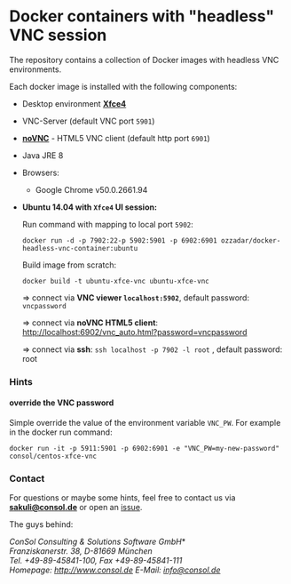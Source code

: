 # Docker containers with "headless" VNC session
The repository contains a collection of Docker images with headless VNC environments.

Each docker image is installed with the following components:

* Desktop environment [**Xfce4**](http://www.xfce.org)
* VNC-Server (default VNC port `5901`)
* [**noVNC**](https://github.com/kanaka/noVNC) - HTML5 VNC client (default http port `6901`)
* Java JRE 8
* Browsers:
  * Google Chrome v50.0.2661.94 

* __Ubuntu 14.04 with `Xfce4` UI session:__

  Run command with mapping to local port `5902`:

      docker run -d -p 7902:22-p 5902:5901 -p 6902:6901 ozzadar/docker-headless-vnc-container:ubuntu

  Build image from scratch:

      docker build -t ubuntu-xfce-vnc ubuntu-xfce-vnc

  => connect via __VNC viewer `localhost:5902`__, default password: `vncpassword`

  => connect via __noVNC HTML5 client__: [http://localhost:6902/vnc_auto.html?password=vncpassword]()

  => connect via __ssh__: ```ssh localhost -p 7902 -l root``` , default password: root

### Hints
#### override the VNC password
Simple override the value of the environment variable `VNC_PW`. For example in
the docker run command:

    docker run -it -p 5911:5901 -p 6902:6901 -e "VNC_PW=my-new-password" consol/centos-xfce-vnc

### Contact
For questions or maybe some hints, feel free to contact us via **[sakuli@consol.de](mailto:sakuli@consol.de)** or open an [issue](https://github.com/ConSol/docker-headless-vnc-container/issues/new).

The guys behind:

**ConSol* Consulting & Solutions Software GmbH** <br/>
*Franziskanerstr. 38, D-81669 München* <br/>
*Tel. +49-89-45841-100, Fax +49-89-45841-111*<br/>
*Homepage: http://www.consol.de E-Mail: [info@consol.de](info@consol.de)*